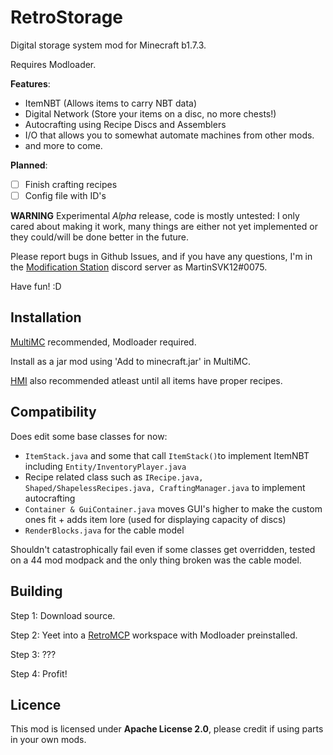 # RetroStorage 
Digital storage system mod for Minecraft b1.7.3.

Requires Modloader.

**Features**:

 - ItemNBT (Allows items to carry NBT data)
 - Digital Network (Store your items on a disc, no more chests!)
 - Autocrafting using Recipe Discs and Assemblers
 - I/O that allows you to somewhat automate machines from other mods.
 - and more to come.
 
 **Planned**:
 - [ ] Finish crafting recipes
 - [ ] Config file with ID's

**WARNING**
Experimental *Alpha* release, code is mostly untested: I only cared about making it work, many things are either not yet implemented or they could/will be done better in the future.

Please report bugs in Github Issues, and if you have any questions, I'm in the [Modification Station](https://discord.gg/8Qky5XY) discord server as MartinSVK12#0075.

Have fun! :D


## Installation
[MultiMC](https://multimc.org/) recommended, Modloader required.

Install as a jar mod using 'Add to minecraft.jar' in MultiMC.

[HMI](https://github.com/rekadoodle/HowManyItems/releases) also recommended atleast until all items have proper recipes.


## Compatibility
Does edit some base classes for now:
 - `ItemStack.java` and some that call `ItemStack()`to implement ItemNBT including `Entity/InventoryPlayer.java`
 - Recipe related class such as `IRecipe.java, Shaped/ShapelessRecipes.java, CraftingManager.java` to implement autocrafting
 - `Container & GuiContainer.java` moves GUI's higher to make the custom ones fit + adds item lore (used for displaying capacity of discs)
 - `RenderBlocks.java` for the cable model
 
 Shouldn't catastrophically fail even if some classes get overridden, tested on a 44 mod modpack and the only thing broken was the cable model.

## Building
Step 1: Download source.

Step 2: Yeet into a [RetroMCP](https://github.com/MCPHackers/RetroMCP-Java/releases) workspace with Modloader preinstalled.

Step 3: ???

Step 4: Profit!
 
 ## Licence
 This mod is licensed under **Apache License 2.0**,
 please credit if using parts in your own mods.

